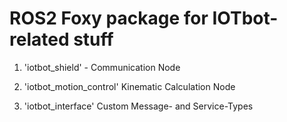 # ROS2 Foxy package for IOTbot-related stuff

1. 'iotbot_shield' - Communication Node

2. 'iotbot_motion_control' Kinematic Calculation Node

3. 'iotbot_interface' Custom Message- and Service-Types